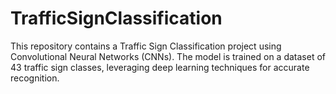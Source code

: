 # TrafficSignClassification
This repository contains a Traffic Sign Classification project using Convolutional Neural Networks (CNNs). The model is trained on a dataset of 43 traffic sign classes, leveraging deep learning techniques for accurate recognition.
